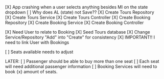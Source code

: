 ﻿[X] App crashing when a user selects anything besides MI on the state dropdown
[ ] Why does AL (state) not Save??
[X] Create Tours Repository
[X] Create Tours Service
[X] Create Tours Controller
[X] Create Booking Repository
[X] Create Booking Service
[X] Create Booking Controller

[X] Need User to relate to Booking
[X] Seed Tours database
[X] Change Service/Repository "Add" into "Create" for consistency
[X] IMPORTANT!! I need to link User with Bookings

[ ] Seats available needs to adjust


LATER:
[ ] Passenger should be able to buy more than one seat
[ ] Each seat will need additional passenger information
[ ] Booking Services will need to book {x} amount of seats.